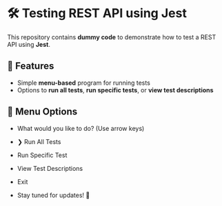 # 🛠️ Testing REST API using Jest  

This repository contains **dummy code** to demonstrate how to test a REST API using **Jest**.  

## 📌 Features  
- Simple **menu-based** program for running tests  
- Options to **run all tests**, **run specific tests**, or **view test descriptions**  

## 📜 Menu Options  
- What would you like to do? (Use arrow keys)
- ❯ Run All Tests
- Run Specific Test
- View Test Descriptions
- Exit


- Stay tuned for updates! 🚀  
